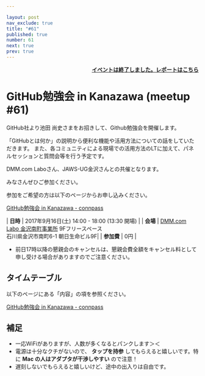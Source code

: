 ```yaml
---

layout: post
nav_exclude: true
title: "#61"
published: true
number: 61
next: true
prev: true
---
```


<div style="text-align: right;"><a href="/61/report"><strong>イベントは終了しました。レポートはこちら</strong></a></div>

# GitHub勉強会 in Kanazawa (meetup #61)

GitHub社より池田 尚史さまをお招きして、Github勉強会を開催します。

「GitHubとは何か」の説明から便利な機能や活用方法についての話をしていただきます。
また、各コミュニティによる現場での活用方法のLTに加えて、パネルセッションと質問会等を行う予定です。

DMM.com Laboさん、JAWS-UG金沢さんとの共催となります。

みなさんぜひご参加ください。

参加をご希望の方は以下のページからお申し込みください。

[GitHub勉強会 in Kanazawa \- connpass](https://connpass.com/event/62218/)


| **日時**   | 2017年9月16日(土) 14:00 - 18:00 (13:30 開場) |
| **会場**   | [DMM\.com Labo 金沢南町事業所](https://dmm-corp.com/company/labo/) 9Fフリースペース<br>石川県金沢市南町6-1 朝日生命ビル9F|
| **参加費** | 0円 |

* 前日17時以降の懇親会のキャンセルは、懇親会費全額をキャンセル料として申し受ける場合がありますのでご注意ください。


## タイムテーブル

以下のページにある「内容」の項を参照ください。

[GitHub勉強会 in Kanazawa \- connpass](https://connpass.com/event/62218/)


## 補足

- 一応WiFiがありますが、人数が多くなるとパンクします＞＜
- 電源は十分なクチがないので、 **タップを持参** してもらえると嬉しいです。特に **Mac の人はアダプタが干渉しやすい** ので注意！
- 遅刻しないでもらえると嬉しいけど、途中の出入りは自由です。

